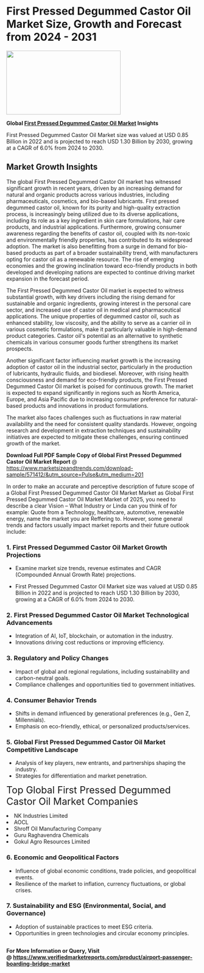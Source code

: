 <H1>First Pressed Degummed Castor Oil Market Size, Growth and Forecast from 2024 - 2031</H1><img class="aligncenter size-medium wp-image-584254" src="https://thirdeyenews.in/wp-content/uploads/2024/09/Global-Market-Research-300x168.jpeg" alt="" width="300" height="168" /><p><strong>Global&nbsp;<a href="https://www.marketsizeandtrends.com/download-sample/571412/&amp;utm_source=Pulse&amp;utm_medium=201">First Pressed Degummed Castor Oil Market</a> Insights</strong></p><p>First Pressed Degummed Castor Oil Market size was valued at USD 0.85 Billion in 2022 and is projected to reach USD 1.30 Billion by 2030, growing at a CAGR of 6.0% from 2024 to 2030.</p><p><h2>Market Growth Insights</h2> The global First Pressed Degummed Castor Oil market has witnessed significant growth in recent years, driven by an increasing demand for natural and organic products across various industries, including pharmaceuticals, cosmetics, and bio-based lubricants. First pressed degummed castor oil, known for its purity and high-quality extraction process, is increasingly being utilized due to its diverse applications, including its role as a key ingredient in skin care formulations, hair care products, and industrial applications. Furthermore, growing consumer awareness regarding the benefits of castor oil, coupled with its non-toxic and environmentally friendly properties, has contributed to its widespread adoption. The market is also benefitting from a surge in demand for bio-based products as part of a broader sustainability trend, with manufacturers opting for castor oil as a renewable resource. The rise of emerging economies and the growing inclination toward eco-friendly products in both developed and developing nations are expected to continue driving market expansion in the forecast period. <p>The First Pressed Degummed Castor Oil market is expected to witness substantial growth, with key drivers including the rising demand for sustainable and organic ingredients, growing interest in the personal care sector, and increased use of castor oil in medical and pharmaceutical applications. The unique properties of degummed castor oil, such as enhanced stability, low viscosity, and the ability to serve as a carrier oil in various cosmetic formulations, make it particularly valuable in high-demand product categories. Castor oil's potential as an alternative to synthetic chemicals in various consumer goods further strengthens its market prospects.</p> <p>Another significant factor influencing market growth is the increasing adoption of castor oil in the industrial sector, particularly in the production of lubricants, hydraulic fluids, and biodiesel. Moreover, with rising health consciousness and demand for eco-friendly products, the First Pressed Degummed Castor Oil market is poised for continuous growth. The market is expected to expand significantly in regions such as North America, Europe, and Asia Pacific due to increasing consumer preference for natural-based products and innovations in product formulations.</p> <p>The market also faces challenges such as fluctuations in raw material availability and the need for consistent quality standards. However, ongoing research and development in extraction techniques and sustainability initiatives are expected to mitigate these challenges, ensuring continued growth of the market.</p> <p></p><p><span class=""><strong>Download Full PDF Sample Copy of Global First Pressed Degummed Castor Oil Market Report</strong> @ <a href="https://www.marketsizeandtrends.com/download-sample/571412/&amp;utm_source=Pulse&amp;utm_medium=201" target="_blank">https://www.marketsizeandtrends.com/download-sample/571412/&amp;utm_source=Pulse&amp;utm_medium=201</a></span></p><p>In order to make an accurate and perceptive description of future scope of a Global&nbsp;First Pressed Degummed Castor Oil Market Market as Global&nbsp;First Pressed Degummed Castor Oil Market Market of 2025, you need to describe a clear Vision &ndash; What Industry or Linda can you think of for example: Quote from a Technology, healthcare, automotive, renewable energy, name the market you are Reffering to. However, some general trends and factors usually impact market reports and their future outlook include:</p><h3>1.&nbsp;<strong>First Pressed Degummed Castor Oil Market Growth Projections</strong></h3><ul><li>Examine market size trends, revenue estimates and CAGR (Compounded Annual Growth Rate) projections.</li><li><p>First Pressed Degummed Castor Oil Market size was valued at USD 0.85 Billion in 2022 and is projected to reach USD 1.30 Billion by 2030, growing at a CAGR of 6.0% from 2024 to 2030.</p></li></ul><h3>2.&nbsp;<strong>First Pressed Degummed Castor Oil Market Technological Advancements</strong></h3><ul><li>Integration of AI, IoT, blockchain, or automation in the industry.</li><li>Innovations driving cost reductions or improving efficiency.</li></ul><h3>3.&nbsp;<strong>Regulatory and Policy Changes</strong></h3><ul><li>Impact of global and regional regulations, including sustainability and carbon-neutral goals.</li><li>Compliance challenges and opportunities tied to government initiatives.</li></ul><h3>4.&nbsp;<strong>Consumer Behavior Trends</strong></h3><ul><li>Shifts in demand influenced by generational preferences (e.g., Gen Z, Millennials).</li><li>Emphasis on eco-friendly, ethical, or personalized products/services.</li></ul><h3>5.&nbsp;<strong>Global First Pressed Degummed Castor Oil Market Competitive Landscape</strong></h3><ul><li>Analysis of key players, new entrants, and partnerships shaping the industry.</li><li>Strategies for differentiation and market penetration.</li></ul><p data-pm-slice="1 1 []"><span style="color: inherit; font-family: inherit; font-size: 25px;">Top Global First Pressed Degummed Castor Oil Market Companies</span></p><div class="" data-test-id=""><p><li>NK Industries Limited</li><li> AOCL</li><li> Shroff Oil Manufacturing Company</li><li> Guru Raghavendra Chemicals</li><li> Gokul Agro Resources Limited</li></p></div><h3>6.&nbsp;<strong>Economic and Geopolitical Factors</strong></h3><ul><li>Influence of global economic conditions, trade policies, and geopolitical events.</li><li>Resilience of the market to inflation, currency fluctuations, or global crises.</li></ul><h3>7.&nbsp;<strong>Sustainability and ESG (Environmental, Social, and Governance)</strong></h3><ul><li>Adoption of sustainable practices to meet ESG criteria.</li><li>Opportunities in green technologies and circular economy principles.</li></ul><h2><strong style="font-size: 14px;">For More Information or Query, Visit @&nbsp;</strong><a style="background-color: #ffffff; font-size: 14px;" href="https://www.marketsizeandtrends.com/report/first-pressed-degummed-castor-oil-market/" target="_blank">https://www.verifiedmarketreports.com/product/airport-passenger-boarding-bridge-market</a></h2>
